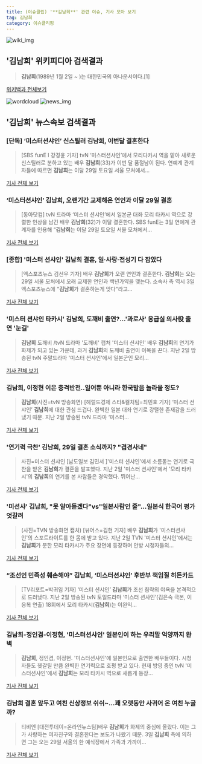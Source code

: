 ```yaml
---
title: (이슈클립) '**김남희**' 관련 이슈, 기사 모아 보기
tag: 김남희
category: 이슈클리핑
---
```

![wiki_img](https://user-images.githubusercontent.com/42597476/44503234-41136a80-a6d0-11e8-9071-6fc6418eafe4.png)
## **'**김남희**'** 위키피디아 검색결과
>**김남희**(1989년 1월 2일 ~ )는 대한민국의 아나운서이다.[1]

<a href="https://ko.wikipedia.org/wiki/김남희" target="_blank">위키백과 전체보기</a>

![wordcloud](https://s3.ap-northeast-2.amazonaws.com/lyrics101-wordcloud/2018-09-03-1535951977.png)
![news_img](https://user-images.githubusercontent.com/42597476/44507050-1206f400-a6e4-11e8-8d98-7ffbfebb353f.png)
## **'**김남희**'** 뉴스속보 검색결과
### [단독] ‘미스터션샤인’ 신스틸러 **김남희**, 이번달 결혼한다

>[SBS funE l 강경윤 기자] tvN ‘미스터션샤인’에서 모리다카시 역을 맡아 새로운 신스틸러로 분하고 있는 배우 **김남희**(33)가 이번 달 품절남이 된다. 연예계 관계자들에 따르면 **김남희**는 이달 29일 토요일 서울 모처에서...

<a href="http://sbsfune.sbs.co.kr/news/news_content.jsp?article_id=E10009195869" target="_blank">기사 전체 보기</a>

### ‘미스터션샤인’ **김남희**, 오랜기간 교제해온 연인과 이달 29일 결혼

>[동아닷컴] tvN 드라마 ‘미스터 션샤인’에서 일본군 대좌 모리 타카시 역으로 강렬한 인상을 남긴 배우 **김남희**(32)가 이달 결혼한다. SBS funE는 3일 연예계 관계자를 인용해 “**김남희**는 이달 29일 토요일 서울 모처에서...

<a href="http://news.donga.com/3/all/20180903/91812253/2" target="_blank">기사 전체 보기</a>

### [종합] '미스터 션샤인' **김남희** 결혼, 일·사랑·전성기 다 잡았다

>[엑스포츠뉴스 김선우 기자] 배우 **김남희**가 오랜 연인과 결혼한다. **김남희**는 오는 29일 서울 모처에서 오래 교제한 연인과 백년가약을 맺는다. 소속사 측 역시 3일 엑스포츠뉴스에 "**김남희**가 결혼하는게 맞다"라고...

<a href="http://www.xportsnews.com/?ac=article_view&entry_id=1014811" target="_blank">기사 전체 보기</a>

### '미스터 션샤인 타카시' **김남희**, 도깨비 출연?…'과로사' 응급실 의사役 출연 '눈길'

>**김남희** 도깨비 /tvN 드라마 '도깨비' 캡처  '미스터 션샤인' 배우 **김남희**의 연기가 화제가 되고 있는 가운데, 과거 **김남희**의 도깨비 출연이 이목을 끈다. 지난 2일 방송된 tvN 주말드라마 '미스터 션샤인'에서 일본군인 모리...

<a href="http://www.kyeongin.com/main/view.php?key=20180903001352255" target="_blank">기사 전체 보기</a>

### **김남희**, 이정현 이은 충격반전..일어뿐 아니라 한국발음 놀라울 정도?

>**김남희**(사진=tvN 방송화면) [헤럴드경제 스타&컬처팀=최민호 기자] ‘미스터 선샤인’ **김남희**에 대한 관심 뜨겁다. 완벽한 일본 대좌 연기로 강렬한 존재감을 드러냈기 때문. 지난 2일 방송된 tvN 드라마 ‘미스터...

<a href="http://biz.heraldcorp.com/culture/view.php?ud=201809031202557836486_1" target="_blank">기사 전체 보기</a>

### '연기력 극찬' **김남희**, 29일 결혼 소식까지? "겹경사네"

>사진=미스터 션샤인 [남도일보 김민서 ]'미스터 션샤인'에서 소름돋는 연기로 극찬을 받은 **김남희**가 결혼을 발표했다. 지난 2일 '미스터 션샤인'에서 '모리 타카시'의 **김남희**의 연기를 본 사람들은 경악했다. 뛰어난...

<a href="http://www.namdonews.com/news/articleView.html?idxno=488618" target="_blank">기사 전체 보기</a>

### '미션샤' **김남희**, "못 알아듣겠다"vs"일본사람인 줄"…일본식 한국어 평가 엇갈려

>(사진=TVN 방송화면 캡처) [뷰어스=김현 기자] 배우 **김남희**가 '미스터션샤인'의 스포트라이트를 한 몸에 받고 있다. 지난 2일 TVN '미스터 션샤인'에서는 **김남희**가 분한 모리 타카시가 주요 장면에 등장하며 안방 시청자들의...

<a href="http://viewers.heraldcorp.com/news/articleView.html?idxno=19065" target="_blank">기사 전체 보기</a>

### “조선인 민족성 훼손해야” **김남희**, ‘미스터션샤인’ 후반부 책임질 히든카드

>[TV리포트=박귀임 기자] ‘미스터 션샤인’ **김남희**가 조선 침략의 야욕을 본격적으로 드러냈다. 지난 2일 방송된 tvN 토일드라마 ‘미스터 션샤인’(김은숙 극본, 이응복 연출) 18회에서 모리 타카시(**김남희**)는 이완익...

<a href="http://www.tvreport.co.kr/?c=news&m=newsview&idx=1077924" target="_blank">기사 전체 보기</a>

### **김남희**-정인겸-이정현, '미스터션샤인' 일본인이 하는 우리말 억양까지 완벽

>**김남희**, 정인겸, 이정현. '미스터션샤인'에 일본인으로 출연한 배우들이다. 시청자들도 헷갈릴 만큼 완벽한 연기력으로 호평 받고 있다. 현재 방영 중인 tvN '미스터션샤인'에서 **김남희**는 모리 타카시 역으로 새롭게 등장...

<a href="http://daily.hankooki.com/lpage/entv/201809/dh20180903061630139030.htm" target="_blank">기사 전체 보기</a>

### **김남희** 결혼 앞두고 여친 신상정보 쉬쉬~...꽤 오랫동안 사귀어 온 여친 누굴까?

>티비엔 [대전투데이=온라인뉴스팀]배우 **김남희**가 화제의 중심에 올랐다. 이는 그가 사랑하는 여자친구와 결혼한다는 보도가 나왔기 때문. 3일 **김남희** 측에 의하면 그는 오는 29일 서울의 한 예식장에서 가족과 가까이...

<a href="http://www.daejeontoday.com/news/articleView.html?idxno=511415" target="_blank">기사 전체 보기</a>


